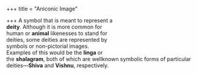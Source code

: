 +++
title = "Aniconic Image"

+++
A symbol that is meant to represent a  
**deity**. Although it is more common for  
human or **animal** likenesses to stand for  
deities, some deities are represented by  
symbols or non-pictorial images.  
Examples of this would be the **linga** or  
the **shalagram**, both of which are wellknown symbolic forms of particular  
deities—**Shiva** and **Vishnu**, respectively.